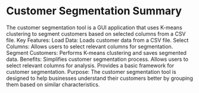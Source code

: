 # Customer Segmentation Summary

The customer segmentation tool is a GUI application that uses K-means clustering to segment customers based on selected columns from a CSV file.
Key Features:
Load Data: Loads customer data from a CSV file.
Select Columns: Allows users to select relevant columns for segmentation.
Segment Customers: Performs K-means clustering and saves segmented data.
Benefits:
Simplifies customer segmentation process.
Allows users to select relevant columns for analysis.
Provides a basic framework for customer segmentation.
Purpose:
The customer segmentation tool is designed to help businesses understand their customers better by grouping them based on similar characteristics.
